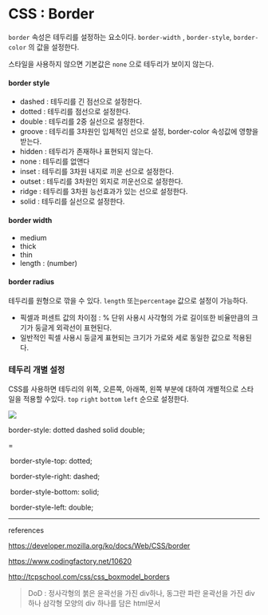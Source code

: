 # CSS : Border

`border` 속성은 테두리를 설정하는 요소이다. `border-width` , `border-style`, `border-color` 의 값을 설정한다.

스타일을 사용하지 않으면 기본값은 `none` 으로 테두리가 보이지 않는다.

#### border style

* dashed : 테두리를 긴 점선으로 설정한다.
* dotted : 테두리를 점선으로 설정한다.
* double : 테두리를 2중 실선으로 설정한다.
* groove : 테두리를 3차원인 입체적인 선으로 설정, border-color 속성값에 영향을 받는다.
* hidden : 테두리가 존재하나 표현되지 않는다.
* none : 테두리를 없앤다
* inset : 테두리를 3차원 내지로 끼운 선으로 설정한다.
* outset : 테두리를 3차원인 외지로 끼운선으로 설정한다.
* ridge : 테두리를 3차원 능선효과가 있는 선으로 설정한다.
* solid : 테두리를 실선으로 설정한다.

#### border width

* medium
* thick
* thin
* length : (number)

#### border radius

테두리를 원형으로 깎을 수 있다. `length` 또는`percentage` 값으로 설정이 가능하다.

* 픽셀과 퍼센트 값의 차이점 : % 단위 사용시 사각형의 가로 길이또한 비율만큼의 크기가 둥글게 외곽선이 표현된다.
* 일반적인 픽셀 사용시 둥글게 표현되는 크기가 가로와 세로 동일한 값으로 적용된다. 

### 테두리 개별 설정

CSS를 사용하면 테두리의 위쪽, 오른쪽, 아래쪽, 왼쪽 부분에 대하여 개별적으로 스타일을 적용할 수있다. `top` `right` `bottom` `left`  순으로 설정한다. 

![](http://tcpschool.com/lectures/img_css_boxmodel_border.png)

border-style: dotted dashed solid double;

= 

​	border-style-top: dotted;

​	border-style-right: dashed;

​	border-style-bottom: solid;

​	border-style-left: double;

-----

references 

https://developer.mozilla.org/ko/docs/Web/CSS/border

https://www.codingfactory.net/10620

http://tcpschool.com/css/css_boxmodel_borders

> DoD : 정사각형의 붉은 윤곽선을 가진 div하나, 동그란 파란 윤곽선을 가진 div하나 삼각형 모양의 div 하나를 담은 html문서

